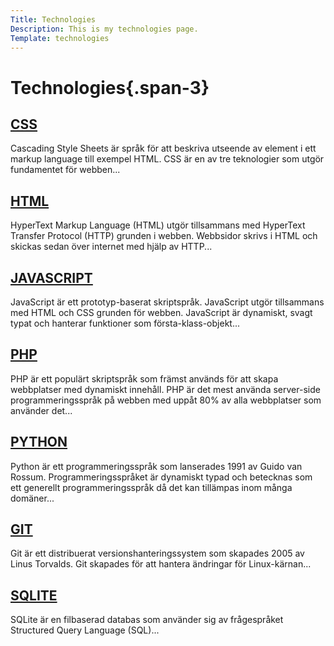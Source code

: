 ```yaml
---
Title: Technologies
Description: This is my technologies page.
Template: technologies
---
```

Technologies{.span-3}
========================== 

<div class="box span-1">

<a href="./technology/css"><h2 class="text-center">CSS</h2></a>
<p class="tech">Cascading Style Sheets är språk för att beskriva utseende av element i ett markup language till exempel HTML. CSS är en av tre teknologier som utgör fundamentet för webben...</p>
</div>

<div class="box span-2">

<a href="./technology/html"><h2 class="text-center">HTML</h2></a>
<p class="tech">HyperText Markup Language (HTML) utgör tillsammans med HyperText Transfer Protocol (HTTP) grunden i webben. Webbsidor skrivs i HTML och skickas sedan över internet med hjälp av HTTP...</p>
</div>

<div class="box span-2">

<a href="./technology/javascript"><h2 class="text-center">JAVASCRIPT</h2></a>
<p class="tech">JavaScript är ett prototyp-baserat skriptspråk. JavaScript utgör tillsammans med HTML och CSS grunden för webben. JavaScript är dynamiskt, svagt typat och hanterar funktioner som första-klass-objekt...</p>
</div>

<div class="box span-1">

<a href="./technology/php"><h2 class="text-center">PHP</h2></a>
<p class="tech">PHP är ett populärt skriptspråk som främst används för att skapa webbplatser med dynamiskt innehåll. PHP är det mest använda server-side programmeringsspråk på webben med uppåt 80% av alla webbplatser som använder det...</p>
</div>

<div class="box span-3">

<a href="./technology/python"><h2 class="text-center">PYTHON</h2></a>
<p class="tech">Python är ett programmeringsspråk som lanserades 1991 av Guido van Rossum. Programmeringsspråket är dynamiskt typad och betecknas som ett generellt programmeringsspråk då det kan tillämpas inom många domäner...</p>
</div>

<div class="box span-1">

<a href="./technology/git"><h2 class="text-center">GIT</h2></a>
<p class="tech">Git är ett distribuerat versionshanteringssystem som skapades 2005 av Linus Torvalds. Git skapades för att hantera ändringar för Linux-kärnan...</p>
</div>

<div class="box span-2">

<a href="./technology/sqlite"><h2 class="text-center">SQLITE</h2></a>
<p class="tech">SQLite är en filbaserad databas som använder sig av frågespråket Structured Query Language (SQL)...</p>
</div>